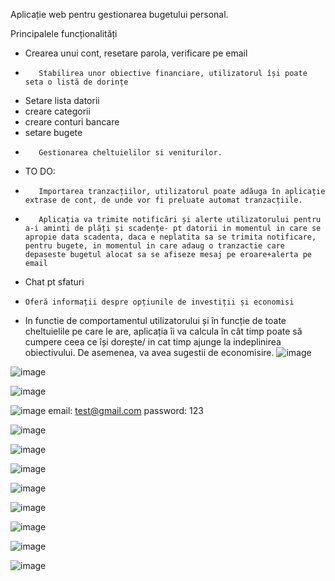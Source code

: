 Aplicație web pentru gestionarea bugetului personal. 

Principalele funcționalități
-  Crearea unui cont, resetare parola, verificare pe email
-        Stabilirea unor obiective financiare, utilizatorul își poate seta o listă de dorințe
-    Setare lista datorii
-    creare categorii
-    creare conturi bancare
-    setare bugete
-        Gestionarea cheltuielilor si veniturilor.

-    TO DO: 
-        Importarea tranzacțiilor, utilizatorul poate adăuga în aplicație extrase de cont, de unde vor fi preluate automat tranzacțiile.
-        Aplicația va trimite notificări și alerte utilizatorului pentru a-i aminti de plăți și scadențe- pt datorii in momentul in care se apropie data scadenta, daca e neplatita sa se trimita notificare, pentru bugete, in momentul in care adaug o tranzactie care depaseste bugetul alocat sa se afiseze mesaj pe eroare+alerta pe email
-    Chat pt sfaturi
-     Oferă informații despre opțiunile de investiții și economisi
-    In functie de comportamentul utilizatorului și în funcție de toate cheltuielile pe care le are, aplicația îi va calcula în cât timp poate să cumpere ceea ce își dorește/ in cat timp ajunge la indeplinirea obiectivului. De asemenea, va avea sugestii de economisire.
![image](https://github.com/OanaBiancaTuca/budgetTracker_frontend/assets/84070869/b1149eb2-be8f-4200-ba5e-d5c1942e36d5)


![image](https://github.com/OanaBiancaTuca/budgetTracker_frontend/assets/84070869/66706ad7-90ee-4835-b07c-f0e50899a3e4)


![image](https://github.com/OanaBiancaTuca/budgetTracker_frontend/assets/84070869/7daf5675-c64c-41af-aa18-9b1b70a9b081)


![image](https://github.com/OanaBiancaTuca/budgetTracker_frontend/assets/84070869/2de130fd-5b26-4da9-9999-524b0eb713dd)
email: test@gmail.com
password: 123

![image](https://github.com/OanaBiancaTuca/budgetTracker_frontend/assets/84070869/2b80477c-4168-49ad-ba32-e1944d4bd9fc)

![image](https://github.com/OanaBiancaTuca/budgetTracker_frontend/assets/84070869/c41ffea0-b5e1-43bf-87d5-f04bd170818d)

![image](https://github.com/OanaBiancaTuca/budgetTracker_frontend/assets/84070869/f1bf6fd2-09ca-4667-bb5d-3bc8011d9038)

![image](https://github.com/OanaBiancaTuca/budgetTracker_frontend/assets/84070869/a5a481ec-3b76-456c-8a19-8b7d5d67bba6)

![image](https://github.com/OanaBiancaTuca/budgetTracker_frontend/assets/84070869/00750134-e36a-465a-97e6-3b4a0b04a272)

![image](https://github.com/OanaBiancaTuca/budgetTracker_frontend/assets/84070869/dc0a4f82-d947-415a-bbef-14fb3d6f4522)

![image](https://github.com/OanaBiancaTuca/budgetTracker_frontend/assets/84070869/744a33eb-c4bc-4483-bae8-90257e3c8eba)

![image](https://github.com/OanaBiancaTuca/budgetTracker_frontend/assets/84070869/9f237b8d-bb30-4ee7-995c-c8335d0818f8)
